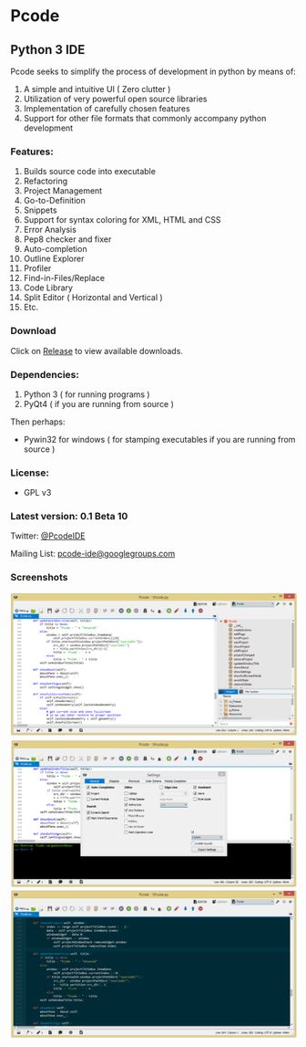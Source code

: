 Pcode
=====

##  Python 3 IDE

Pcode seeks to simplify the process of development in python by means of:

1. A simple and intuitive UI ( Zero clutter )
1. Utilization of very powerful open source libraries
1. Implementation of carefully chosen features
1. Support for other file formats that commonly accompany python development

###  Features:
1. Builds source code into executable
1. Refactoring
1. Project Management
1. Go-to-Definition
1. Snippets
1. Support for syntax coloring for XML, HTML and CSS
1. Error Analysis
1. Pep8 checker and fixer
1. Auto-completion
1. Outline Explorer
1. Profiler
1. Find-in-Files/Replace
1. Code Library
1. Split Editor ( Horizontal and Vertical )
1. Etc.

### Download
   Click on [Release](https://github.com/fortharris/Pcode/releases) to view available downloads.

### Dependencies:
1. Python 3 ( for running programs )
1. PyQt4 ( if you are running from source )

Then perhaps:
* Pywin32 for windows ( for stamping executables if you are running from source )

### License:
* GPL v3

### Latest version: 0.1 Beta 10

Twitter: [@PcodeIDE](https://twitter.com/PcodeIDE)

Mailing List: [pcode-ide@googlegroups.com](https://groups.google.com/forum/#!forum/pcode-ide)

### Screenshots
![Alt text](/docs/screens/1.png "1")
![Alt text](/docs/screens/2.png "2")
![Alt text](/docs/screens/3.png "3")

